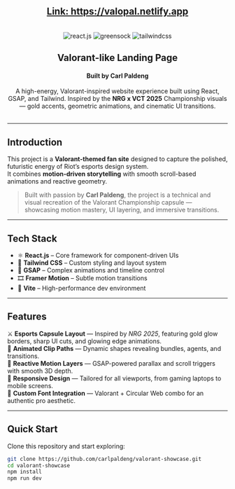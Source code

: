 <div align="center">

  <a href="https://valopal.netlify.app" target="_blank">
    <h2>Link: https://valopal.netlify.app</h2>
  </a>

  <br />

  <div>
    <img src="https://img.shields.io/badge/-React_JS-black?style=for-the-badge&logoColor=white&logo=react&color=E50914" alt="react.js" />
    <img src="https://img.shields.io/badge/-GSAP-black?style=for-the-badge&logoColor=white&logo=greensock&color=88CE02" alt="greensock" />
    <img src="https://img.shields.io/badge/-Tailwind_CSS-black?style=for-the-badge&logoColor=white&logo=tailwindcss&color=06B6D4" alt="tailwindcss" />
  </div>

  <h2 align="center">Valorant-like Landing Page</h2>
  <h4 align="center">Built by <b>Carl Paldeng</b></h4>

  <div align="center">
    A high-energy, Valorant-inspired website experience built using React, GSAP, and Tailwind.  
    Inspired by the <b>NRG x VCT 2025</b> Championship visuals — gold accents, geometric animations, and cinematic UI transitions.  
    <br /><br />
  </div>
</div>

---

##  Introduction

This project is a **Valorant-themed fan site** designed to capture the polished, futuristic energy of Riot’s esports design system.  
It combines **motion-driven storytelling** with smooth scroll-based animations and reactive geometry.

> Built with passion by **Carl Paldeng**, the project is a technical and visual recreation of the Valorant Championship capsule — showcasing motion mastery, UI layering, and immersive transitions.

---

##  Tech Stack

- ⚛️ **React.js** – Core framework for component-driven UIs  
- 🎨 **Tailwind CSS** – Custom styling and layout system  
- 💫 **GSAP** – Complex animations and timeline control  
- 🎞️ **Framer Motion** – Subtle motion transitions  
- 🚀 **Vite** – High-performance dev environment  

---

##  Features
⚔️ **Esports Capsule Layout** — Inspired by *NRG 2025*, featuring gold glow borders, sharp UI cuts, and glowing edge animations.  
💎 **Animated Clip Paths** — Dynamic shapes revealing bundles, agents, and transitions.  
🖤 **Reactive Motion Layers** — GSAP-powered parallax and scroll triggers with smooth 3D depth.  
📱 **Responsive Design** — Tailored for all viewports, from gaming laptops to mobile screens.  
🌟 **Custom Font Integration** — Valorant + Circular Web combo for an authentic pro aesthetic.

---

##  Quick Start

Clone this repository and start exploring:

```bash
git clone https://github.com/carlpaldeng/valorant-showcase.git
cd valorant-showcase
npm install
npm run dev
